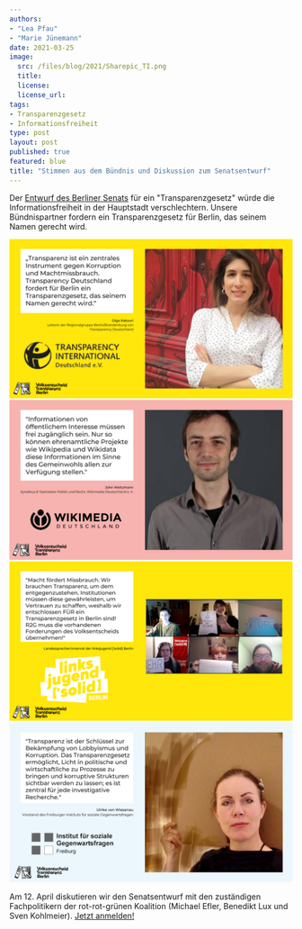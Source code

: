 ```yaml
---
authors:
- "Lea Pfau"
- "Marie Jünemann"
date: 2021-03-25
image:
  src: /files/blog/2021/Sharepic_TI.png
  title:
  license: 
  license_url: 
tags:
- Transparenzgesetz
- Informationsfreiheit
type: post
layout: post
published: true
featured: blue
title: "Stimmen aus dem Bündnis und Diskussion zum Senatsentwurf"
---
```

Der <a href="https://volksentscheid-transparenz.de/blog/2021/03/r%C3%BCckschritt-entwurf-f%C3%BCr-berliner-transparenzgesetz-verschlechtert-informationsfreiheit/">Entwurf des Berliner Senats</a> für ein "Transparenzgesetz" würde die Informationsfreiheit in der Hauptstadt verschlechtern. Unsere Bündnispartner fordern ein Transparenzgesetz für Berlin, das seinem Namen gerecht wird.

<img src="/files/blog/2021/Sharepic_TI.png"/>
<img src="/files/blog/2021/Sharepic_Wikimedia.png"/>
<img src="/files/blog/2021/Sharepic_solid.png"/>
<img src="/files/blog/2021/Sharepic_Institut.png"/>

Am 12. April diskutieren wir den Senatsentwurf mit den zuständigen Fachpolitikern der rot-rot-grünen Koalition (Michael Efler, Benedikt Lux und Sven Kohlmeier). <a href="https://bb.mehr-demokratie.de/news/einzelansicht/berlin-blickt-durch-ein-transparenzgesetzentwurf-berlin/">Jetzt anmelden!</a>
